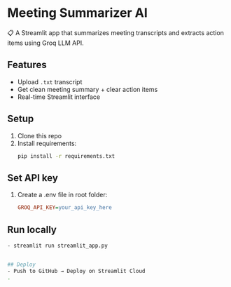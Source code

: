 # Meeting Summarizer AI

📋 A Streamlit app that summarizes meeting transcripts and extracts action items using Groq LLM API.

## Features
- Upload `.txt` transcript
- Get clean meeting summary + clear action items
- Real-time Streamlit interface

## Setup
1. Clone this repo
2. Install requirements:
   ```bash
   pip install -r requirements.txt

## Set API key
1. Create a .env file in root folder:
   ```ini
   GROQ_API_KEY=your_api_key_here


## Run locally
   ```bash
- streamlit run streamlit_app.py


## Deploy
- Push to GitHub → Deploy on Streamlit Cloud
.
